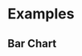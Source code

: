 # Examples

## Bar Chart

<bar-chart :width="width" :height="height" style="margin-top: 10px" />

<script>
  import BarChart from '../src/components/examples/BarChart.vue'

  export default {
    data () {
      return {
        textWidth: 0,
        windowWidth: 0,
        rotate: 0
      }
    },
    beforeMount () {
      this.windowWidth = window.innerWidth
      this.$nextTick(() => {
        window.addEventListener('resize', () => {
          this.windowWidth = window.innerWidth
        })
      })
    },
    computed: {
      width: function () {
        return this.windowWidth > 740 ? 740 : this.windowWidth - 32
      },
      height: function () {
        return 0.618 * this.width
      }
    },
    components: {
      BarChart
    }
  }
</script>
